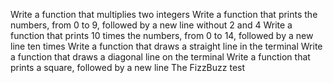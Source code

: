 Write a function that multiplies two integers
Write a function that prints the numbers, from 0 to 9, followed by a new line without 2 and 4
Write a function that prints 10 times the numbers, from 0 to 14, followed by a new line ten times
Write a function that draws a straight line in the terminal
Write a function that draws a diagonal line on the terminal
Write a function that prints a square, followed by a new line
The FizzBuzz test
